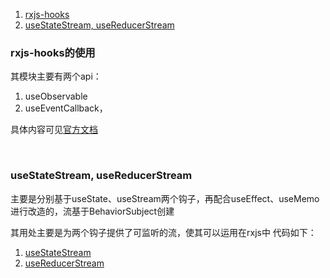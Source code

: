 1. [rxjs-hooks](#ch1)
1. [useStateStream, useReducerStream](#ch2)
<br/><a id="ch1"></a>
### rxjs-hooks的使用
其模块主要有两个api：
1. useObservable
2. useEventCallback，

具体内容可见[官方文档](https://github.com/LeetCode-OpenSource/rxjs-hooks)

<br/><a id="ch1"></a>
### useStateStream, useReducerStream
主要是分别基于useState、useStream两个钩子，再配合useEffect、useMemo进行改造的，流基于BehaviorSubject创建

其用处主要是为两个钩子提供了可监听的流，使其可以运用在rxjs中
代码如下：
1. [useStateStream](/src/react/rxjs/useStateStream.jsx)
1. [useReducerStream](/src/react/rxjs/useReducerStream.jsx)

